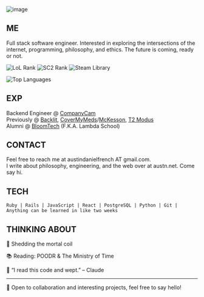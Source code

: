 ![image](https://github.com/user-attachments/assets/24c69ffd-b7fc-4d0a-a3e2-78450c75ab5d)

## ME
Full stack software engineer. Interested in exploring the intersections of the internet, programming, philosophy, and ethics. 
The future is coming, ready or not.

![LoL Rank](https://img.shields.io/badge/League_of_Legends-Diamond-1f8acb?logo=leagueoflegends&logoColor=white)
![SC2 Rank](https://img.shields.io/badge/StarCraft_II-Masters-0e5cad?logo=starcraft&logoColor=white)
![Steam Library](https://img.shields.io/badge/Steam_Games-1106-lightgrey?logo=steam)

![Top Languages](https://github-readme-stats.vercel.app/api/top-langs/?username=frogr&layout=donut&theme=tokyonight)



## EXP
Backend Engineer @ [CompanyCam](https://companycam.com/)  
Previously @ [Backlit](https://www.getbacklit.com/), [CoverMyMeds](https://www.covermymeds.health/)/[McKesson](https://www.mckesson.com/), [T2 Modus](https://t2modus.com/)  
Alumni @ [BloomTech](https://www.bloomtech.com/) (F.K.A. Lambda School)

## CONTACT
Feel free to reach me at austindanielfrench AT gmail.com.  
I write about philosophy, engineering, and the web over at austn.net. Come say hi.

## TECH
```
Ruby | Rails | JavaScript | React | PostgreSQL | Python | Git | Anything can be learned in like two weeks
```

## THINKING ABOUT

🧠 Shedding the mortal coil

📚 Reading: POODR & The Ministry of Time

💭 “I read this code and wept.” – Claude


---

💬 Open to collaboration and interesting projects, feel free to say hello!

